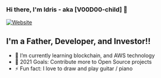 ### Hi there, I'm Idris - aka [V00D00-child] 👋

[![Website](https://img.shields.io/website?label=idrisbowman.com&style=for-the-badge&url=https%3A%2F%2Fcodestackr.com)](https://idrisbowman.com)

## I'm a Father, Developer, and Investor!!

- 🌱 I’m currently learning blockchain, and AWS technology
- 🥅 2021 Goals: Contribute more to Open Source projects
- ⚡ Fun fact: I love to draw and play guitar / piano
